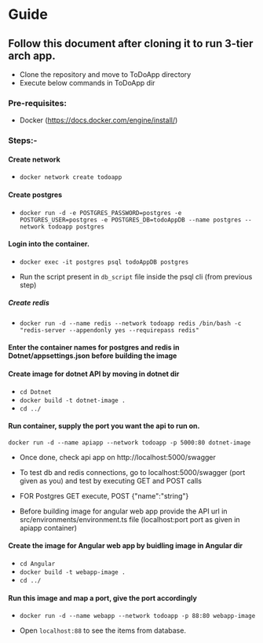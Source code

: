 # Guide
## Follow this document after cloning it to run 3-tier arch app.

- Clone the repository and move to ToDoApp directory
- Execute below commands in ToDoApp dir

### Pre-requisites:
- Docker (https://docs.docker.com/engine/install/)



### Steps:-
#### Create network
- `docker network create todoapp`



#### Create postgres
- `docker run -d -e POSTGRES_PASSWORD=postgres -e POSTGRES_USER=postgres -e POSTGRES_DB=todoAppDB --name postgres --network todoapp postgres`



#### Login into the container.
- `docker exec -it postgres psql todoAppDB postgres`

- Run the script present in `db_script` file inside the psql cli (from previous step)


##### Create redis
- `docker run -d --name redis --network todoapp redis /bin/bash -c "redis-server --appendonly yes --requirepass redis"`



#### Enter the container names for postgres and redis in Dotnet/appsettings.json before building the image
#### Create image for dotnet API by moving in dotnet dir
- `cd Dotnet`
- `docker build -t dotnet-image .`
- `cd ../`

#### Run container, supply the port you want the api to run on.
`docker run -d --name apiapp --network todoapp -p 5000:80 dotnet-image`

- Once done, check api app on http://localhost:5000/swagger
- To test db and redis connections, go to localhost:5000/swagger (port given as you) and test by executing GET and POST calls
- FOR Postgres GET execute, POST {"name":"string"}


- Before building image for angular web app provide the API url in src/environments/environment.ts file (localhost:port port as given in apiapp container)

#### Create the image for Angular web app by buidling image in Angular dir
- `cd Angular`
- `docker build -t webapp-image .`
- `cd ../`

#### Run this image and map a port, give the port accordingly
- `docker run -d --name webapp --network todoapp -p 88:80 webapp-image`

- Open `localhost:88` to see the items from database.